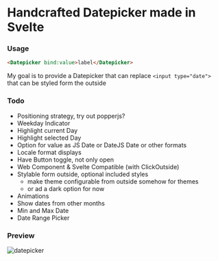 # Handcrafted Datepicker made in Svelte

### Usage

```html
<Datepicker bind:value>label</Datepicker>
```

My goal is to provide a Datepicker that can replace
`<input type="date">` that can be styled form the outside

### Todo

- Positioning strategy, try out popperjs?
- Weekday Indicator
- Highlight current Day
- Highlight selected Day
- Option for value as JS Date or DateJS Date or other formats
- Locale format displays
- Have Button toggle, not only open
- Web Component & Svelte Compatible (with ClickOutside)
- Stylable form outside, optional included styles
  - make theme configurable from outside somehow for themes
  - or ad a dark option for now
- Animations
- Show dates from other months
- Min and Max Date
- Date Range Picker

### Preview

![datepicker](https://i.imgur.com/dKate3d.png)
